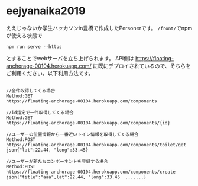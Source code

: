 # eejyanaika2019
ええじゃないか学生ハッカソンin豊橋で作成したPersonerです。
`/front/`でnpmが使える状態で

```
npm run serve --https
```

とすることでwebサーバを立ち上げられます。
API側は https://floating-anchorage-00104.herokuapp.com/ に既にデプロイされているので、そちらをご利用ください。以下利用方法です。

```

//全件取得してくる場合
Method:GET
https://floating-anchorage-00104.herokuapp.com/components

//id指定で一件取得してくる場合
Method:GET
https://floating-anchorage-00104.herokuapp.com/components/{id}

//ユーザーの位置情報から一番近いトイレ情報を取得してくる場合
Method:POST
https://floating-anchorage-00104.herokuapp.com/components/toilet/get
json{"lat":22.44, "long":33.45}

//ユーザーが新たなコンポーネントを登録する場合
Method:POST
https://floating-anchorage-00104.herokuapp.com/components/create
json{"title":"aaa",lat":22.44, "long":33.45  .......}

```
